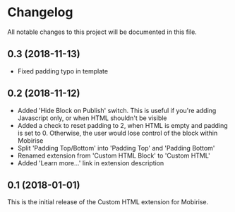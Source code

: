 # Changelog

All notable changes to this project will be documented in this file.

## 0.3 (2018-11-13)

- Fixed padding typo in template

## 0.2 (2018-11-12)

- Added 'Hide Block on Publish' switch. This is useful if you're adding Javascript only, or when HTML shouldn't be visible
- Added a check to reset padding to 2, when HTML is empty and padding is set to 0. Otherwise, the user would lose control of the block within Mobirise
- Split 'Padding Top/Bottom' into 'Padding Top' and 'Padding Bottom'
- Renamed extension from 'Custom HTML Block' to 'Custom HTML'
- Added 'Learn more...' link in extension description

## 0.1 (2018-01-01)

This is the initial release of the Custom HTML extension for Mobirise.